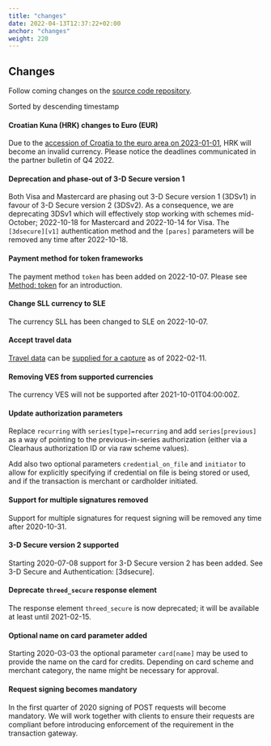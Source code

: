 ```yaml
---
title: "changes"
date: 2022-04-13T12:37:22+02:00
anchor: "changes"
weight: 220
---
```

## Changes

Follow coming changes on the [source code repository](https://github.com/clearhaus/gateway-api-docs).

Sorted by descending timestamp

#### Croatian Kuna (HRK) changes to Euro (EUR)
Due to the [accession of Croatia to the euro area on
2023-01-01](https://www.ecb.europa.eu/press/pr/date/2022/html/ecb.pr220712~b97dd38de3.en.html),
HRK will become an invalid currency. Please notice the deadlines communicated in
the partner bulletin of Q4 2022.

#### Deprecation and phase-out of 3-D Secure version 1
Both Visa and Mastercard are phasing out 3-D Secure version 1 (3DSv1) in favour
of 3-D Secure version 2 (3DSv2). As a consequence, we are deprecating 3DSv1
which will effectively stop working with schemes mid-October; 2022-10-18 for
Mastercard and 2022-10-14 for Visa. The `[3dsecure][v1]` authentication method
and the `[pares]` parameters will be removed any time after 2022-10-18.

#### Payment method for token frameworks
The payment method `token` has been added on 2022-10-07.
Please see [Method: token](#method-token) for an introduction.

#### Change SLL currency to SLE
The currency SLL has been changed to SLE on 2022-10-07.

#### Accept travel data
[Travel data](#travel-data) can be [supplied for a capture](#captures) as of 2022-02-11.


#### Removing VES from supported currencies
The currency VES will not be supported after 2021-10-01T04:00:00Z.


#### Update authorization parameters
Replace `recurring` with `series[type]=recurring` and add `series[previous]` as a way of pointing to the previous-in-series authorization (either via a Clearhaus authorization ID or via raw scheme values).

Add also two optional parameters `credential_on_file` and `initiator` to allow for explicitly specifying if credential on file is being stored or used, and if the transaction is merchant or cardholder initiated.


#### Support for multiple signatures removed
Support for multiple signatures for request signing will be removed any time after 2020-10-31.

#### 3-D Secure version 2 supported
Starting 2020-07-08 support for 3-D Secure version 2 has been added. See 3-D Secure and Authentication: [3dsecure].


#### Deprecate `threed_secure` response element
The response element `threed_secure` is now deprecated; it will be available at least until 2021-02-15.

#### Optional name on card parameter added

Starting 2020-03-03 the optional parameter `card[name]` may be used to provide the name on the card for credits. Depending on card scheme and merchant category, the name might be necessary for approval.

#### Request signing becomes mandatory
In the first quarter of 2020 signing of POST requests will become mandatory. We will work together with clients to ensure their requests are compliant before introducing enforcement of the requirement in the transaction gateway.
